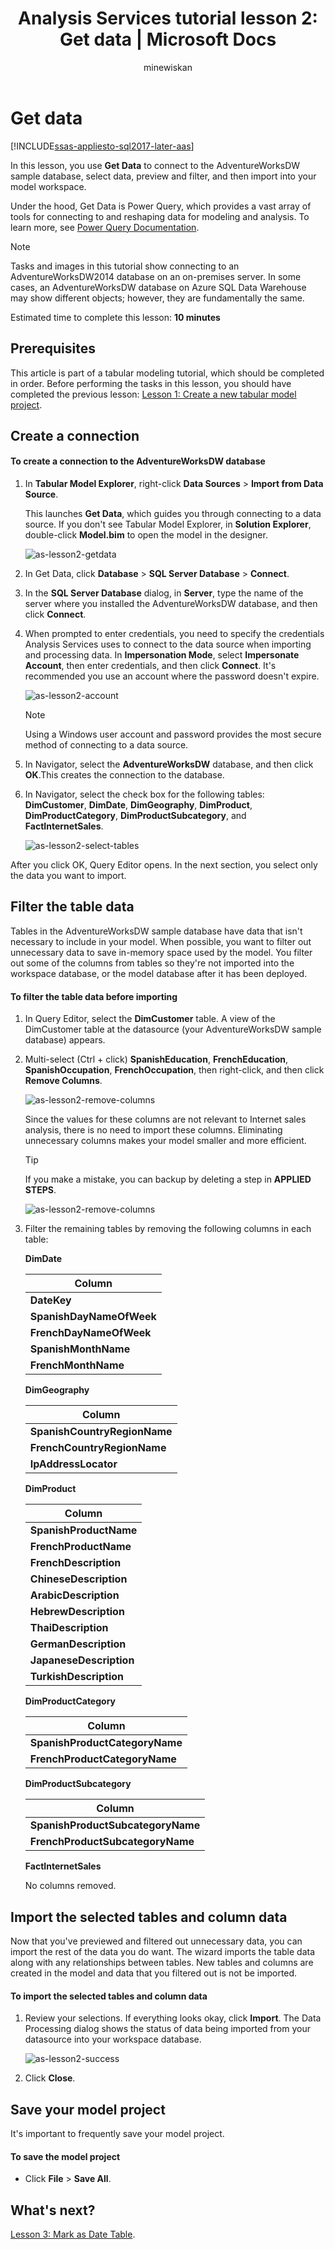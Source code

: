 ﻿---
title: "Analysis Services tutorial lesson 2: Get data | Microsoft Docs"
ms.date: 08/27/2018
ms.prod: sql
ms.technology: analysis-services
ms.custom: tabular-models
ms.topic: tutorial
ms.author: owend
ms.reviewer: owend
author: minewiskan
manager: kfile
---

# Get data

[!INCLUDE[ssas-appliesto-sql2017-later-aas](../../includes/ssas-appliesto-sql2017-later-aas.md)]

In this lesson, you use **Get Data** to connect to the AdventureWorksDW sample database, select data, preview and filter, and then import into your model workspace.  
  
Under the hood, Get Data is Power Query, which provides a vast array of tools for connecting to and reshaping data for modeling and analysis. To learn more, see [Power Query Documentation](https://docs.microsoft.com/power-query/). 

> [!NOTE]
> Tasks and images in this tutorial show connecting to an AdventureWorksDW2014 database on an on-premises server. In some cases, an AdventureWorksDW database on Azure SQL Data Warehouse may show different objects; however, they are fundamentally the same.
  
Estimated time to complete this lesson: **10 minutes**  
  
## Prerequisites  

This article is part of a tabular modeling tutorial, which should be completed in order. Before performing the tasks in this lesson, you should have completed the previous lesson: [Lesson 1: Create a new tabular model project](../tutorial-tabular-1400/as-lesson-1-create-a-new-tabular-model-project.md).  
  
## Create a connection  
  
#### To create a connection to the AdventureWorksDW database  
  
1.  In **Tabular Model Explorer**, right-click **Data Sources** > **Import from Data Source**.  
  
    This launches **Get Data**, which guides you through connecting to a data source. If you don't see Tabular Model Explorer, in **Solution Explorer**, double-click **Model.bim** to open the model in the designer. 
    
    ![as-lesson2-getdata](../tutorial-tabular-1400/media/as-lesson2-getdata.png)
  
2.  In Get Data, click **Database** > **SQL Server Database** > **Connect**.  
  
3.  In the **SQL Server Database** dialog, in **Server**, type the name of the server where you installed the AdventureWorksDW database, and then click **Connect**.  

4.  When prompted to enter credentials, you need to specify the credentials Analysis Services uses to connect to the data source when importing and processing data. In **Impersonation Mode**, select **Impersonate Account**, then enter credentials, and then click **Connect**. It's recommended you use an account where the password doesn't expire.

    ![as-lesson2-account](../tutorial-tabular-1400/media/as-lesson2-account.png)
  
    > [!NOTE]  
    > Using a Windows user account and password provides the most secure method of connecting to a data source.
  
5.  In Navigator, select the **AdventureWorksDW** database, and then click **OK**.This creates the connection to the database. 
  
6.  In Navigator, select the check box for the following tables: **DimCustomer**, **DimDate**, **DimGeography**, **DimProduct**, **DimProductCategory**, **DimProductSubcategory**, and **FactInternetSales**.  

    ![as-lesson2-select-tables](../tutorial-tabular-1400/media/as-lesson2-select-tables.png)
  
After you click OK, Query Editor opens. In the next section, you select only the data you want to import.

  
## Filter the table data  

Tables in the AdventureWorksDW sample database have data that isn't necessary to include in your model. When possible, you want to filter out unnecessary data to save in-memory space used by the model. You filter out some of the columns from tables so they're not imported into the workspace database, or the model database after it has been deployed. 
  
#### To filter the table data before importing  
  
1.  In Query Editor, select the **DimCustomer** table. A view of the DimCustomer table at the datasource (your AdventureWorksDW sample database) appears. 
  
2.  Multi-select (Ctrl + click) **SpanishEducation**, **FrenchEducation**, **SpanishOccupation**, **FrenchOccupation**, then right-click, and then click **Remove Columns**. 

    ![as-lesson2-remove-columns](../tutorial-tabular-1400/media/as-lesson2-remove-columns.png)
  
    Since the values for these columns are not relevant to Internet sales analysis, there is no need to import these columns. Eliminating unnecessary columns makes your model smaller and more efficient.  

    > [!TIP]
    > If you make a mistake, you can backup by deleting a step in **APPLIED STEPS**.   
    
    ![as-lesson2-remove-columns](../tutorial-tabular-1400/media/as-lesson2-remove-step.png)

  
4.  Filter the remaining tables by removing the following columns in each table:  
    
    **DimDate**
    
      |Column|  
      |--------|  
      |**DateKey**|  
      |**SpanishDayNameOfWeek**|  
      |**FrenchDayNameOfWeek**|  
      |**SpanishMonthName**|  
      |**FrenchMonthName**|  
  
    **DimGeography**
  
      |Column|  
      |-------------|  
      |**SpanishCountryRegionName**|  
      |**FrenchCountryRegionName**|  
      |**IpAddressLocator**|  
  
    **DimProduct**
  
      |Column|  
      |-----------|  
      |**SpanishProductName**|  
      |**FrenchProductName**|  
      |**FrenchDescription**|  
      |**ChineseDescription**|  
      |**ArabicDescription**|  
      |**HebrewDescription**|  
      |**ThaiDescription**|  
      |**GermanDescription**|  
      |**JapaneseDescription**|  
      |**TurkishDescription**|  
  
    **DimProductCategory**
  
      |Column|  
      |--------------------|  
      |**SpanishProductCategoryName**|  
      |**FrenchProductCategoryName**|  
  
    **DimProductSubcategory**
  
      |Column|  
      |-----------------------|  
      |**SpanishProductSubcategoryName**|  
      |**FrenchProductSubcategoryName**|  
  
    **FactInternetSales**
  
      No columns removed.
  
## <a name="Import"></a>Import the selected tables and column data  

Now that you've previewed and filtered out unnecessary data, you can import the rest of the data you do want. The wizard imports the table data along with any relationships between tables. New tables and columns are created in the model and data that you filtered out is not be imported.  
  
#### To import the selected tables and column data  
  
1.  Review your selections. If everything looks okay, click **Import**. The Data Processing dialog shows the status of data being imported from your datasource into your workspace database.
  
    ![as-lesson2-success](../tutorial-tabular-1400/media/as-lesson2-success.png) 
  
2.  Click **Close**.  

  
## Save your model project  

It's important to frequently save your model project.  
  
#### To save the model project  
  
-   Click **File** > **Save All**.  
  
## What's next?

[Lesson 3: Mark as Date Table](../tutorial-tabular-1400/as-lesson-3-mark-as-date-table.md).

  
  
